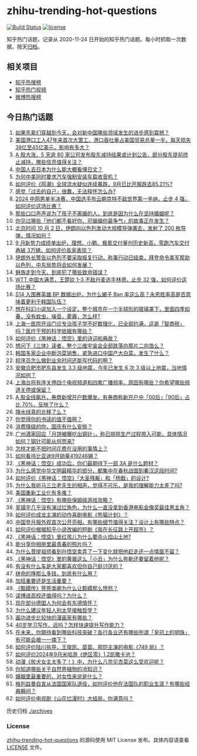 # zhihu-trending-hot-questions

[![Build Status](https://github.com/justjavac/zhihu-trending-hot-questions/workflows/ci/badge.svg?branch=master)](https://github.com/justjavac/zhihu-trending-hot-questions/actions)
[![license](https://img.shields.io/github/license/justjavac/zhihu-trending-hot-questions)](https://github.com/justjavac/zhihu-trending-hot-questions/blob/master/LICENSE)

知乎热门话题，记录从 2020-11-24
日开始的知乎热门话题。每小时抓取一次数据，按天[归档](./archives)。

## 相关项目

- [知乎热搜榜](https://github.com/justjavac/zhihu-trending-top-search)
- [知乎热门视频](https://github.com/justjavac/zhihu-trending-hot-video)
- [微博热搜榜](https://github.com/justjavac/weibo-trending-hot-search)

## 今日热门话题

<!-- BEGIN -->
<!-- 最后更新时间 Wed Oct 02 2024 10:52:35 GMT+0800 (China Standard Time) -->

1. [如果先辈们穿越到今天，会对新中国哪些领域发生的进步感到震撼？](https://www.zhihu.com/question/667514631)
1. [美国港口工人47年来首次大罢工，港口吞吐量占美国贸易总量一半，每天损失38亿至45亿美元，影响有多大？](https://www.zhihu.com/question/707935488)
1. [A 股大涨，5 天逾 80 家公司发布股东减持结果或计划公告，部分股东提前终止减持，哪些信息值得关注？](https://www.zhihu.com/question/705775414)
1. [中国人去日本为什么能大概看懂日文？](https://www.zhihu.com/question/649670598)
1. [为何中美同时要求汽车强制安装车载收音机？](https://www.zhihu.com/question/684988344)
1. [如何评价《鸣潮》全球流水疑似连续暴跌，9月已比开服跌去85.21%?](https://www.zhihu.com/question/711099940)
1. [感觉「过去的自己」很蠢，无法释怀怎么办?](https://www.zhihu.com/question/665167553)
1. [2024 中网男单半决赛，中国选手布云朝克特不敌世界第一辛纳，止步 4 强，如何评价这场比赛？](https://www.zhihu.com/question/710925123)
1. [那些口口声声说为了孩子不离婚的人，到底是因为什么在坚持婚姻呢？](https://www.zhihu.com/question/706380109)
1. [你见过哪些「他们都不看好你，可偏偏你最争气」的故事正在发生？](https://www.zhihu.com/question/667514708)
1. [北京时间 10 月 2 日，伊朗向以色列发动大规模导弹袭击，发射了 200 枚导弹，情况如何？](https://www.zhihu.com/question/712387481)
1. [9 月新势力成绩单出炉，理想、小鹏、极氪交付量创历史新高，零跑汽车交付再破 3万辆，如何评价各家表现？](https://www.zhihu.com/question/707935476)
1. [伊朗外长警告以色列不要采取报复行动，称事行动已结束，拜登命令美军帮助以色列，中东局势将会如何发展？](https://www.zhihu.com/question/715170357)
1. [魅族走到今天，到底犯了哪些致命错误？](https://www.zhihu.com/question/343266696)
1. [WTT 中国大满贯，王楚钦 1-3 不敌丹麦选手林德，止步 32 强，如何评价这场比赛？](https://www.zhihu.com/question/710994157)
1. [S14 入围赛英雄 BP 数据出炉，为什么蝎子 Ban 率这么高？永恩胜率高是否意味着更利于韩国队伍？](https://www.zhihu.com/question/705947803)
1. [想在科幻小说加入一个设定，整个城市在一个半球形的玻璃罩下，里面四季如春，没有蚊虫，噪音，雾霾，怎么样?](https://www.zhihu.com/question/667431164)
1. [上海一医院开设门诊专治孩子学不好数理化，已全部约满，这是「智商税」吗？医疗干预的科学依据有哪些？](https://www.zhihu.com/question/708366809)
1. [如何评价《黑神话：悟空》里的诗词和典故？](https://www.zhihu.com/question/664822539)
1. [想问下《三体》读者，整个三维宇宙会全部跌落向那片二向箔么？](https://www.zhihu.com/question/23002971)
1. [韩国多家企业中断泡菜销售，紧急进口中国产大白菜，发生了什么？](https://www.zhihu.com/question/668271679)
1. [程序员怎么做到业余时间还能写代码的啊？](https://www.zhihu.com/question/666257706)
1. [安徽合肥市肥东县发生 3.3 级地震，今年已发生 6 次 3 级以上地震，当地情况如何？](https://www.zhihu.com/question/708416616)
1. [上海台将有序关停四个电视频道和四套广播频率，原因有哪些？你希望哪些频道关停或保留？](https://www.zhihu.com/question/675875374)
1. [A 股全线飙升，券商新增开户数爆发，有券商称新开户中「00后」「90后」占比 70%，反映了什么？](https://www.zhihu.com/question/697099368)
1. [降水线真的北移了么？](https://www.zhihu.com/question/658045420)
1. [你觉得你的书读的值不值啊？](https://www.zhihu.com/question/697059565)
1. [消费降级的你，国庆有什么安排？](https://www.zhihu.com/question/667683763)
1. [广州酒家回应「月饼被曝吃出钢针」，称已排除生产过程带入可能，具体情况如何？钢针可能从何而来?](https://www.zhihu.com/question/683442973)
1. [怎样才能不把时间花费在没用的事情上？](https://www.zhihu.com/question/667713348)
1. [如何看待比亚迪9月销量419246辆？](https://www.zhihu.com/question/709987934)
1. [《黑神话：悟空》成功后，你们最期待下一部 3A 是什么题材？](https://www.zhihu.com/question/664868918)
1. [为什么感觉中华文明最精华的部分，都集中在春秋战国到秦汉这段时间?](https://www.zhihu.com/question/702844638)
1. [如何评价《黑神话：悟空》「大圣残躯」和「杨戬」的设计?](https://www.zhihu.com/question/665427004)
1. [为什么我听马三立老先生的相声，觉得不可乐，是我的理解能力太差了吗?](https://www.zhihu.com/question/664517392)
1. [美国重新工业化有多难？](https://www.zhihu.com/question/662670683)
1. [《黑神话：悟空》有哪些保姆级游戏攻略？](https://www.zhihu.com/question/664774119)
1. [吴镇宇几乎没有演过烂角色，为什么一直没拿到香港电影金像奖最佳男主角？](https://www.zhihu.com/question/543831417)
1. [如何评价成龙主演的动作喜剧电影《熊猫计划》？](https://www.zhihu.com/question/686309739)
1. [中国登月服外观首次公开亮相，有哪些细节值得关注？设计上有哪些特点？](https://www.zhihu.com/question/675946447)
1. [如何评价根据知乎小说改编的短剧《我在长征路上开超市》？](https://www.zhihu.com/question/707728492)
1. [《黑神话：悟空》里红孩儿为什么要杀火焰山土地?](https://www.zhihu.com/question/667185926)
1. [能分享你相册里最青春的照片吗？](https://www.zhihu.com/question/619248459)
1. [为什么菩提祖师看到孙悟空卖弄了一下变化就把他赶走还一点情面不留？](https://www.zhihu.com/question/667620165)
1. [《黑神话：悟空》里的黄眉这么「小丑」为什么弥勒还要留着他呢？](https://www.zhihu.com/question/667977091)
1. [有没有什么车是大家都喜欢但你自己挺讨厌的？](https://www.zhihu.com/question/538271377)
1. [拼命的挣那么多钱，到底有什么用？](https://www.zhihu.com/question/500002629)
1. [加班重要还是生活重要？](https://www.zhihu.com/question/673637505)
1. [《甄嬛传》莞莞类卿为什么让甄嬛那么愤怒？](https://www.zhihu.com/question/666799924)
1. [读博进高校还值得吗？为什么？](https://www.zhihu.com/question/559201308)
1. [现在部分德国人为何会有东德情怀？](https://www.zhihu.com/question/21296711)
1. [为什么建议年轻人别太早接触哲学？](https://www.zhihu.com/question/701055916)
1. [画功进步比较快的漫画家有哪些？](https://www.zhihu.com/question/667969082)
1. [40岁学习写作，迟吗？怎样快速提升写作能力？](https://www.zhihu.com/question/700685967)
1. [在未来，你期待看到哪些科技突破？各行各业还有哪些所谓「皇冠上的明珠」有可能会被一一摘下？](https://www.zhihu.com/question/667514954)
1. [如何评价陆川执导，王俊凯、苗苗、郑恺主演的电影《749 局》？](https://www.zhihu.com/question/673428856)
1. [如何评价2024年9月米哈游《绝区零》1.2凯撒卡池？](https://www.zhihu.com/question/668195274)
1. [动漫《败犬女主太多了！》中，为什么八奈见杏菜这么受欢迎呢？](https://www.zhihu.com/question/666055267)
1. [你知道哪些关于自然界植物的冷知识？](https://www.zhihu.com/question/63305720)
1. [婚姻里最重要的，对女性来说是什么？](https://www.zhihu.com/question/700865442)
1. [格列兹曼自宣从法国国家队退役，如何评价他在法国队的职业生涯？有哪些经典瞬间？](https://www.zhihu.com/question/699224254)
1. [如何评价电视剧《山花烂漫时》大结局，你满意吗？](https://www.zhihu.com/question/672211572)

<!-- END -->

历史归档 [./archives](./archives)

### License

[zhihu-trending-hot-questions](https://github.com/justjavac/zhihu-trending-hot-questions)
的源码使用 MIT License 发布。具体内容请查看 [LICENSE](./LICENSE) 文件。
